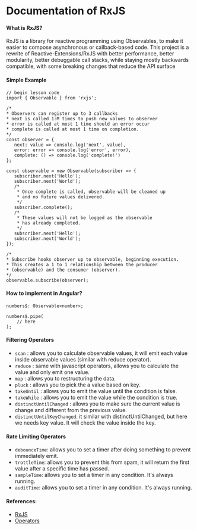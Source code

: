 # Documentation of RxJS

#### What is RxJS?

RxJS is a library for reactive programming using Observables, to make it easier to compose asynchronous or callback-based code. This project is a rewrite of Reactive-Extensions/RxJS with better performance, better modularity, better debuggable call stacks, while staying mostly backwards compatible, with some breaking changes that reduce the API surface

#### Simple Example

 ``` 
// begin lesson code
import { Observable } from 'rxjs';

/*
 * Observers can register up to 3 callbacks
 * next is called 1:M times to push new values to observer
 * error is called at most 1 time should an error occur
 * complete is called at most 1 time on completion.
 */
const observer = {
    next: value => console.log('next', value),
    error: error => console.log('error', error),
    complete: () => console.log('complete!')
};

const observable = new Observable(subscriber => {
    subscriber.next('Hello');
    subscriber.next('World');
    /*
     * Once complete is called, observable will be cleaned up
     * and no future values delivered.
     */
    subscriber.complete();
    /*
     * These values will not be logged as the observable
     * has already completed.
     */
    subscriber.next('Hello');
    subscriber.next('World');
});

/* 
 * Subscribe hooks observer up to observable, beginning execution.
 * This creates a 1 to 1 relationship between the producer
 * (observable) and the consumer (observer).
 */
observable.subscribe(observer);
  ```

#### How to implement in Angular?

```
numbers$: Observable<number>;

numbers$.pipe(
    // here
);
```

#### Filtering Operators
- `scan` : allows you to calculate observable values, it will emit each value inside observable values (similar with reduce operator).
- `reduce` : same with javascript operators, allows you to calculate the value and only emit one value.
- `map` : allows you to restructuring the data.
- `pluck` : allows you to pick the a value based on key.
- `takeUntil` : allows you to emit the value until the condition is false.
- `takeWhile` : allows you to emit the value while the condition is true.
- `distinctUntilChanged` : allows you to make sure the current value is change and different from the previous value.
- `distinctUntilKeyChanged`: it similar with distinctUntilChanged, but here we needs key value. It will check the value inside the key.

#### Rate Limiting Operators
- `debounceTime`: allows you to set a timer after doing something to prevent immediately emit.
- `trottleTime`: allows you to prevent this from spam, it will return the first value after a specific time has passed.
- `sampleTime`: allows you to set a timer in any condition. It's always running.
- `auditTime`: allows you to set a timer in any condition. It's always running.

#### References:
- [RxJS](https://rxjs.dev/)
- [Operators](https://rxjs.dev/api/operators)